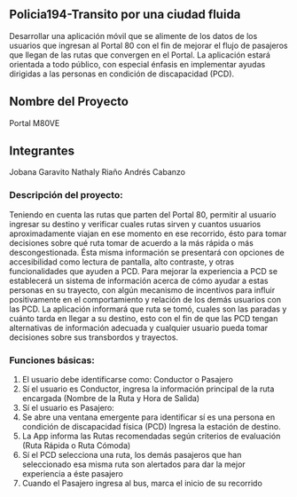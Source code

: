 ## Policia194-Transito por una ciudad fluida
Desarrollar una aplicación móvil que se alimente de los datos de los usuarios que ingresan al Portal 80 con el fin de mejorar el flujo de pasajeros que llegan de las rutas que convergen en el Portal. La aplicación estará orientada a todo público, con especial énfasis en implementar ayudas dirigidas a las personas en condición de discapacidad (PCD).

## Nombre del Proyecto
Portal M80VE

## Integrantes
Jobana Garavito
Nathaly Riaño
Andrés Cabanzo

### Descripción del proyecto:
Teniendo en cuenta las rutas que parten del Portal 80, permitir al usuario ingresar su destino y verificar cuales rutas sirven y cuantos usuarios aproximadamente viajan en ese momento en ese recorrido, ésto para tomar decisiones sobre qué ruta tomar de acuerdo a la más rápida o más descongestionada.
Ésta misma información se presentará con opciones de accesibilidad como lectura de pantalla, alto contraste, y otras funcionalidades que ayuden a PCD.
Para mejorar la experiencia a PCD se establecerá un sistema de información acerca de cómo ayudar a estas personas en su trayecto, con algún mecanismo de incentivos para influir positivamente en el comportamiento y relación de los demás usuarios con las PCD.
La aplicación informará que ruta se tomó, cuales son las paradas y cuánto tarda en llegar a su destino, esto con el fin de que las PCD tengan alternativas de información adecuada y cualquier usuario pueda tomar decisiones sobre sus transbordos y trayectos.

### Funciones básicas:
1. El usuario debe identificarse como: Conductor o Pasajero
2. Sí el usuario es Conductor, ingresa la información principal de la ruta encargada (Nombre de la Ruta y Hora de Salida)
3. Sí el usuario es Pasajero:
4. Se abre una ventana emergente para identificar sí es una persona en condición de discapacidad física (PCD)
Ingresa la estación de destino.
5. La App informa las Rutas recomendadas según criterios de evaluación (Ruta Rápida o Ruta Cómoda)
6. Sí el PCD selecciona una ruta, los demás pasajeros que han seleccionado esa misma ruta son alertados para dar la mejor experiencia a éste pasajero
7. Cuando el Pasajero ingresa al bus, marca el inicio de su recorrido
